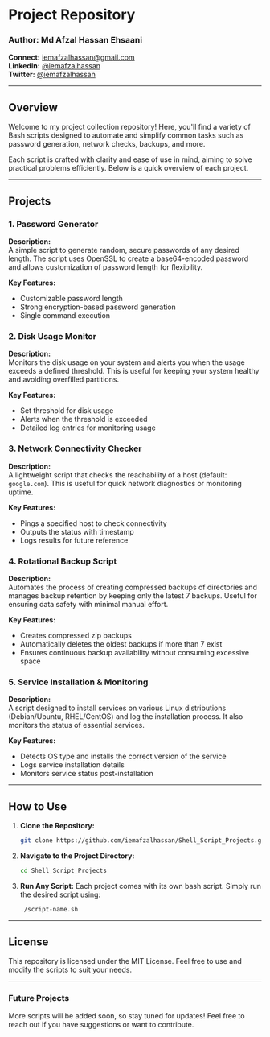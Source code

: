 # Project Repository

### Author: Md Afzal Hassan Ehsaani  
**Connect:** [iemafzalhassan@gmail.com](mailto:iemafzalhassan@gmail.com)  
**LinkedIn:** [@iemafzalhassan](https://linkedin.com/in/iemafzalhassan)  
**Twitter:** [@iemafzalhassan](https://twitter.com/iemafzalhassan)

---

## Overview

Welcome to my project collection repository! Here, you'll find a variety of Bash scripts designed to automate and simplify common tasks such as password generation, network checks, backups, and more.

Each script is crafted with clarity and ease of use in mind, aiming to solve practical problems efficiently. Below is a quick overview of each project.

---

## Projects

### 1. Password Generator
**Description:**  
A simple script to generate random, secure passwords of any desired length. The script uses OpenSSL to create a base64-encoded password and allows customization of password length for flexibility.

**Key Features:**  
- Customizable password length  
- Strong encryption-based password generation  
- Single command execution

### 2. Disk Usage Monitor
**Description:**  
Monitors the disk usage on your system and alerts you when the usage exceeds a defined threshold. This is useful for keeping your system healthy and avoiding overfilled partitions.

**Key Features:**  
- Set threshold for disk usage  
- Alerts when the threshold is exceeded  
- Detailed log entries for monitoring usage

### 3. Network Connectivity Checker
**Description:**  
A lightweight script that checks the reachability of a host (default: `google.com`). This is useful for quick network diagnostics or monitoring uptime.

**Key Features:**  
- Pings a specified host to check connectivity  
- Outputs the status with timestamp  
- Logs results for future reference

### 4. Rotational Backup Script
**Description:**  
Automates the process of creating compressed backups of directories and manages backup retention by keeping only the latest 7 backups. Useful for ensuring data safety with minimal manual effort.

**Key Features:**  
- Creates compressed zip backups  
- Automatically deletes the oldest backups if more than 7 exist  
- Ensures continuous backup availability without consuming excessive space

### 5. Service Installation & Monitoring
**Description:**  
A script designed to install services on various Linux distributions (Debian/Ubuntu, RHEL/CentOS) and log the installation process. It also monitors the status of essential services.

**Key Features:**  
- Detects OS type and installs the correct version of the service  
- Logs service installation details  
- Monitors service status post-installation

---

## How to Use

1. **Clone the Repository:**
   ```bash
   git clone https://github.com/iemafzalhassan/Shell_Script_Projects.git
   ```

2. **Navigate to the Project Directory:**
   ```bash
   cd Shell_Script_Projects
   ```

3. **Run Any Script:**
   Each project comes with its own bash script. Simply run the desired script using:
   ```bash
   ./script-name.sh
   ```

---

## License

This repository is licensed under the MIT License. Feel free to use and modify the scripts to suit your needs.

---

### Future Projects

More scripts will be added soon, so stay tuned for updates! Feel free to reach out if you have suggestions or want to contribute.
